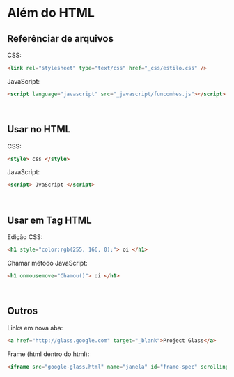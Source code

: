 # Além do HTML

## Referênciar de arquivos

CSS:
```html
<link rel="stylesheet" type="text/css" href="_css/estilo.css" />
```

JavaScript: 
```html
<script language="javascript" src="_javascript/funcomhes.js"></script>
```

<br/>

## Usar no HTML

CSS:
```html
<style> css </style>
```

JavaScript:
```html
<script> JvaScript </script>
```

<br/>

## Usar em Tag HTML

Edição CSS:
```html
<h1 style="color:rgb(255, 166, 0);"> oi </h1>
```

Chamar método JavaScript:
```html
<h1 onmousemove="Chamou()"> oi </h1>
```

<br/>

## Outros

Links em nova aba:
```html
<a href="http://glass.google.com" target="_blank">Project Glass</a>
```

Frame (html dentro do html):  
```html
<iframe src="google-glass.html" name="janela" id="frame-spec" scrolling="no"></iframe>
```